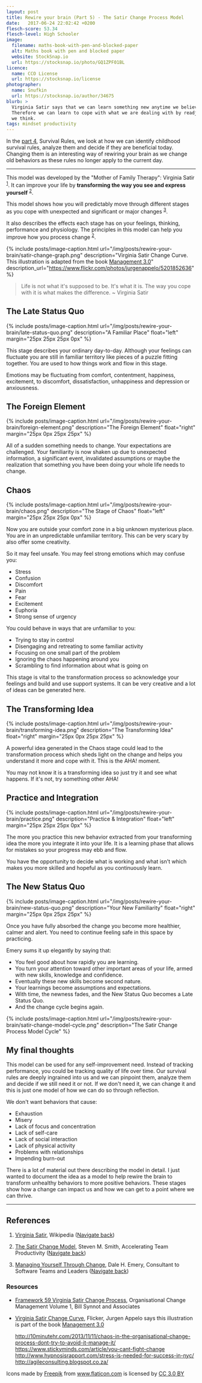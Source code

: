 ```yaml
---
layout: post
title: Rewire your brain (Part 5) - The Satir Change Process Model
date:   2017-06-24 22:02:42 +0200
flesch-score: 53.34
flesch-level: High Schooler
image:
  filename: maths-book-with-pen-and-blocked-paper
  alt: Maths book with pen and blocked paper
  website: StockSnap.io
  url: https://stocksnap.io/photo/GQ1ZPF01BL
licence:
  name: CCO License
  url: https://stocksnap.io/license
photographer:
  name: Snufkin
  url: https://stocksnap.io/author/34675
blurb: >
  Virginia Satir says that we can learn something new anytime we believe we can.
  Therefore we can learn to cope with what we are dealing with by readjusting the way
  we think.
tags: mindset productivity
---
```


In the [part 4](/blog/rewire-your-brain-4/), Survival Rules, we look at how we can identify childhood
survival rules, analyze them and decide if they are beneficial today.
Changing them is an interesting way of rewiring your brain as we change
old behaviors as these rules no longer apply to the current day.

---

This model was developed by the "Mother of Family Therapy": Virginia Satir
<sup id="footnote-1">[1](#footnote-1-ref)</sup>. It can improve your life
by **transforming the way you see and express yourself**
<sup id="footnote-2">[2](#footnote-2-ref)</sup>.

This model shows how you will predictably move through different stages
as you cope with unexpected and significant or major changes
<sup id="footnote-3">[3](#footnote-3-ref)</sup>.

It also describes the effects each stage has on your feelings, thinking,
performance and physiology. The principles in this model can help you
improve how you process change <sup id="footnote-2">[2](#footnote-2-ref)</sup>.

{% include posts/image-caption.html
     url="/img/posts/rewire-your-brain/satir-change-graph.png"
     description="Virginia Satir Change Curve. This illustration is adapted from the book <a href='http://www.management30.com'>Management 3.0</a>"
     description_url="https://www.flickr.com/photos/jurgenappelo/5201852636"
%}

> Life is not what it's supposed to be. It's what it is.
  The way you cope with it is what makes the difference. ~ Virginia Satir

## The Late Status Quo

{% include posts/image-caption.html
     url="/img/posts/rewire-your-brain/late-status-quo.png"
     description="A Familiar Place"
     float="left"
     margin="25px 25px 25px 0px"
%}

This stage describes your ordinary day-to-day. Although your feelings can
fluctuate you are still in familiar territory like pieces of a puzzle fitting
together. You are used to how things work and flow in this stage.

Emotions may be fluctuating from comfort, contentment, happiness, excitement,
to discomfort, dissatisfaction, unhappiness and depression or anxiousness.

## The Foreign Element

{% include posts/image-caption.html
     url="/img/posts/rewire-your-brain/foreign-element.png"
     description="The Foreign Element"
     float="right"
     margin="25px 0px 25px 25px"
%}

All of a sudden something needs to change. Your expectations are challenged.
Your familiarity is now shaken up due to unexpected information, a
significant event, invalidated assumptions or maybe the realization that
something you have been doing your whole life needs to change.

## Chaos

{% include posts/image-caption.html
     url="/img/posts/rewire-your-brain/chaos.png"
     description="The Stage of Chaos"
     float="left"
     margin="25px 25px 25px 0px"
%}

Now you are outside your comfort zone in a big unknown mysterious place. You
are in an unpredictable unfamiliar territory. This can be very scary by
also offer some creativity.

So it may feel unsafe. You may feel strong emotions which may confuse you:

* Stress
* Confusion
* Discomfort
* Pain
* Fear
* Excitement
* Euphoria
* Strong sense of urgency

You could behave in ways that are unfamiliar to you:

* Trying to stay in control
* Disengaging and retreating to some familiar activity
* Focusing on one small part of the problem
* Ignoring the chaos happening around you
* Scrambling to find information about what is going on

This stage is vital to the transformation process so acknowledge your feelings
and build and use support systems. It can be very creative and a lot of ideas
can be generated here.

## The Transforming Idea

{% include posts/image-caption.html
     url="/img/posts/rewire-your-brain/transforming-idea.png"
     description="The Transforming Idea"
     float="right"
     margin="25px 0px 25px 25px"
%}

A powerful idea generated in the Chaos stage could lead to the transformation
process which sheds light on the change and helps you understand it more
and cope with it. This is the AHA! moment.

You may not know it is a transforming idea so just try it and see what happens.
If it's not, try something other AHA!

## Practice and Integration

{% include posts/image-caption.html
     url="/img/posts/rewire-your-brain/practice.png"
     description="Practice & Integration"
     float="left"
     margin="25px 25px 25px 0px"
%}

The more you practice this new behavior extracted from your transforming idea
the more you integrate it into your life. It is a learning phase that allows for
mistakes so your progress may ebb and flow.

You have the opportunity to decide what is working and what isn't which makes
you more skilled and hopeful as you continuously learn.

## The New Status Quo

{% include posts/image-caption.html
     url="/img/posts/rewire-your-brain/new-status-quo.png"
     description="Your New Familiarity"
     float="right"
     margin="25px 0px 25px 25px"
%}

Once you have fully absorbed the change you become more healthier, calmer and
alert. You need to continue feeling safe in this space by practicing.

Emery sums it up elegantly by saying that:

* You feel good about how rapidly you are learning.
* You turn your attention toward other important areas of your life, armed with
  new skills, knowledge and confidence.
* Eventually these new skills become second nature.
* Your learnings become assumptions and expectations.
* With time, the newness fades, and the New Status Quo becomes a Late Status Quo.
* And the change cycle begins again.

{% include posts/image-caption.html
     url="/img/posts/rewire-your-brain/satir-change-model-cycle.png"
     description="The Satir Change Process Model Cycle"
%}

## My final thoughts
This model can be used for any self-improvement need. Instead of tracking performance,
you could be tracking quality of life over time. Our survival rules are deeply
ingrained into us and we can pinpoint them, analyze them and decide if we still
need it or not. If we don't need it, we can change it and this is just one model
of how we can do so through reflection.

We don't want behaviors that cause:

* Exhaustion
* Misery
* Lack of focus and concentration
* Lack of self-care
* Lack of social interaction
* Lack of physical activity
* Problems with relationships
* Impending burn-out

There is a lot of material out there describing the model in detail. I just
wanted to document the idea as a model to help rewire the brain to transform  unhealthy behaviors to more positive behaviors. These stages show how a change
can impact us and how we can get to a point where we can thrive.

---

## References

1. <a id="footnote-1-ref"></a>[Virginia Satir](https://en.wikipedia.org/wiki/Virginia_Satir), Wikipedia ([Navigate back](#footnote-1))

2. <a id="footnote-2-ref"></a>[The Satir Change Model](http://stevenmsmith.com/ar-satir-change-model/),
  Steven M. Smith, Accelerating Team Productivity ([Navigate back](#footnote-2))

3. <a id="footnote-3-ref"></a>[Managing Yourself Through Change](http://dhemery.com/articles/managing_yourself_through_change/),
Dale H. Emery, Consultant to Software Teams and Leaders ([Navigate back](#footnote-3))

### Resources

* [Framework 59 Virginia Satir Change Process](http://www.billsynnotandassociates.com.au/kb/257-framework-59-virginia-satir-change-process.html),
  Organisational Change Management Volume 1, Bill Synnot and Associates

* [Virginia Satir Change Curve](https://www.flickr.com/photos/jurgenappelo/5201852636),
  Flicker, Jurgen Appelo says this illustration is part of the book [Management 3.0](http://www.management30.com)

  http://10minutehr.com/2013/11/11/chaos-in-the-organisational-change-process-dont-try-to-avoid-it-manage-it/
  https://www.stickyminds.com/article/you-cant-fight-change
  http://www.hypnosisrapport.com/stress-is-needed-for-success-in-nyc/
  http://agileconsulting.blogspot.co.za/

<div>Icons made by <a href="http://www.freepik.com" title="Freepik">Freepik</a> from <a href="http://www.flaticon.com" title="Flaticon">www.flaticon.com</a> is licensed by <a href="http://creativecommons.org/licenses/by/3.0/" title="Creative Commons BY 3.0" target="\_blank">CC 3.0 BY</a></div>
